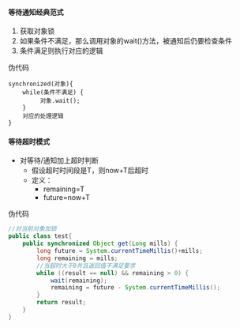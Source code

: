 #### 等待通知经典范式

1. 获取对象锁
2. 如果条件不满足，那么调用对象的wait()方法，被通知后仍要检查条件
3. 条件满足则执行对应的逻辑

伪代码
```
synchronized(对象){
    while(条件不满足) {
         对象.wait();
    }
    对应的处理逻辑
}
```

#### 等待超时模式

- 对等待/通知加上超时判断
    - 假设超时时间段是T，则now+T后超时
    - 定义：
        - remaining=T
        - future=now+T
        
伪代码
```java
//对当前对象加锁
public class test{
    public synchronized Object get(Long mills) {
        long future = System.currentTimeMillis()+mills;
        long remaining = mills;
        //当超时大于0并且返回值不满足要求
        while ((result == null) && remaining > 0) {
            wait(remaining);
            remaining = future - System.currentTimeMillis();
        }
        return result;
    }
}
```
        

